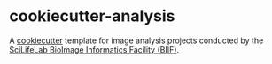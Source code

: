 # cookiecutter-analysis

A [cookiecutter](https://github.com/cookiecutter/cookiecutter) template for image analysis projects conducted by the [SciLifeLab BioImage Informatics Facility (BIIF)](https://www.scilifelab.se/units/bioimage-informatics/).
